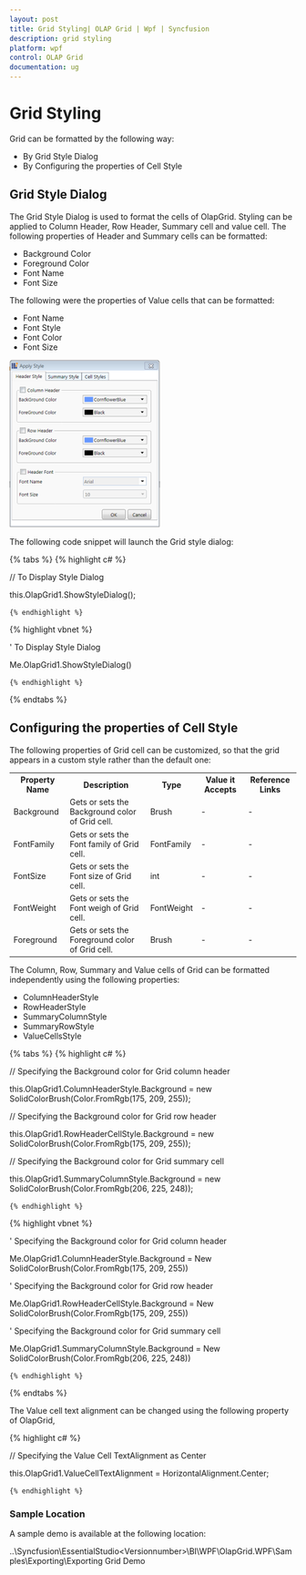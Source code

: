 ```yaml
---
layout: post
title: Grid Styling| OLAP Grid | Wpf | Syncfusion
description: grid styling 
platform: wpf
control: OLAP Grid
documentation: ug
---
```


# Grid Styling 

Grid can be formatted by the following way:

* By Grid Style Dialog
* By Configuring the properties of Cell Style

## Grid Style Dialog


The Grid Style Dialog is used to format the cells of OlapGrid. Styling can be applied to Column Header, Row Header, Summary cell and value cell. The following properties of Header and Summary cells can be formatted:

* Background Color
* Foreground Color
* Font Name 
* Font Size

The following were the properties of Value cells that can be formatted:

* Font Name
* Font Style
* Font Color
* Font Size



![Grid Style Dialog](Grid-Styling_images/Grid-Styling_img1.png)


The following code snippet will launch the Grid style dialog:

{% tabs %}
  {% highlight c# %}

   



// To Display Style Dialog

this.OlapGrid1.ShowStyleDialog();


    {% endhighlight %}





  {% highlight vbnet %}

    



' To Display Style Dialog

Me.OlapGrid1.ShowStyleDialog()

    {% endhighlight %}


{% endtabs %}


## Configuring the properties of Cell Style

The following properties of Grid cell can be customized, so that the grid appears in a custom style rather than the default one:



<table>
<tr>
<th>
Property Name</th><th>
Description</th><th>
Type</th><th>
Value it Accepts</th><th>
Reference Links</th></tr>
<tr>
<td>
Background</td><td>
Gets or sets the Background color of Grid cell.</td><td>
Brush</td><td>
-</td><td>
-</td></tr>
<tr>
<td>
FontFamily</td><td>
Gets or sets the Font family of Grid cell.</td><td>
FontFamily</td><td>
-</td><td>
-</td></tr>
<tr>
<td>
FontSize</td><td>
Gets or sets the Font size of Grid cell.</td><td>
int</td><td>
-</td><td>
-</td></tr>
<tr>
<td>
FontWeight</td><td>
Gets or sets the Font weigh of Grid cell.</td><td>
FontWeight</td><td>
-</td><td>
-</td></tr>
<tr>
<td>
Foreground</td><td>
Gets or sets the Foreground color of Grid cell.</td><td>
Brush</td><td>
-</td><td>
-</td></tr>
</table>


The Column, Row, Summary and Value cells of Grid can be formatted independently using the following properties:

* ColumnHeaderStyle
* RowHeaderStyle
* SummaryColumnStyle
* SummaryRowStyle
* ValueCellsStyle

{% tabs %}
  {% highlight c# %}

    



// Specifying the Background color for Grid column header

this.OlapGrid1.ColumnHeaderStyle.Background = new SolidColorBrush(Color.FromRgb(175, 209, 255));

// Specifying the Background color for Grid row header

this.OlapGrid1.RowHeaderCellStyle.Background = new SolidColorBrush(Color.FromRgb(175, 209, 255));

// Specifying the Background color for Grid summary cell

this.OlapGrid1.SummaryColumnStyle.Background = new SolidColorBrush(Color.FromRgb(206, 225, 248)); 

    {% endhighlight %}





  {% highlight vbnet %}

    



' Specifying the Background color for Grid column header

Me.OlapGrid1.ColumnHeaderStyle.Background = New SolidColorBrush(Color.FromRgb(175, 209, 255))

' Specifying the Background color for Grid row header

Me.OlapGrid1.RowHeaderCellStyle.Background = New SolidColorBrush(Color.FromRgb(175, 209, 255))

' Specifying the Background color for Grid summary cell

Me.OlapGrid1.SummaryColumnStyle.Background = New SolidColorBrush(Color.FromRgb(206, 225, 248))

    {% endhighlight %}


{% endtabs %}


The Value cell text alignment can be changed using the following property of OlapGrid,

  {% highlight c# %}

    



// Specifying the Value Cell TextAlignment as Center

this.OlapGrid1.ValueCellTextAlignment = HorizontalAlignment.Center;

    {% endhighlight %}







### Sample Location

A sample demo is available at the following location:

..\Syncfusion\EssentialStudio\<Versionnumber>\BI\WPF\OlapGrid.WPF\Samples\Exporting\Exporting Grid Demo

